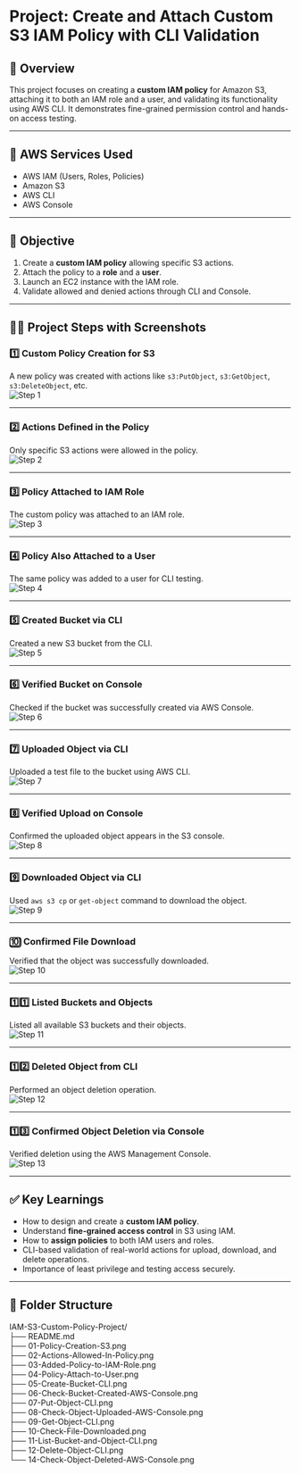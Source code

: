 # Project: Create and Attach Custom S3 IAM Policy with CLI Validation

## 📘 Overview

This project focuses on creating a **custom IAM policy** for Amazon S3, attaching it to both an IAM role and a user, and validating its functionality using AWS CLI. It demonstrates fine-grained permission control and hands-on access testing.

---

## 🧰 AWS Services Used

- AWS IAM (Users, Roles, Policies)
- Amazon S3
- AWS CLI
- AWS Console

---

## 🎯 Objective

1. Create a **custom IAM policy** allowing specific S3 actions.
2. Attach the policy to a **role** and a **user**.
3. Launch an EC2 instance with the IAM role.
4. Validate allowed and denied actions through CLI and Console.

---

## 🧑‍💻 Project Steps with Screenshots

### 1️⃣ Custom Policy Creation for S3  
A new policy was created with actions like `s3:PutObject`, `s3:GetObject`, `s3:DeleteObject`, etc.  
![Step 1](01-Policy-Creation-S3.png)

---

### 2️⃣ Actions Defined in the Policy  
Only specific S3 actions were allowed in the policy.  
![Step 2](02-Actions-Allowed-In-Policy.png)

---

### 3️⃣ Policy Attached to IAM Role  
The custom policy was attached to an IAM role.  
![Step 3](03-Added-Policy-to-IAM-Role.png)

---

### 4️⃣ Policy Also Attached to a User  
The same policy was added to a user for CLI testing.  
![Step 4](04-Policy-Attach-to-User.png)

---

### 5️⃣ Created Bucket via CLI  
Created a new S3 bucket from the CLI.  
![Step 5](05-Create-Bucket-CLI.png)

---

### 6️⃣ Verified Bucket on Console  
Checked if the bucket was successfully created via AWS Console.  
![Step 6](06-Check-Bucket-Created-AWS-Console.png)

---

### 7️⃣ Uploaded Object via CLI  
Uploaded a test file to the bucket using AWS CLI.  
![Step 7](07-Put-Object-CLI.png)

---

### 8️⃣ Verified Upload on Console  
Confirmed the uploaded object appears in the S3 console.  
![Step 8](08-Check-Object-Uploaded-AWS-Console.png)

---

### 9️⃣ Downloaded Object via CLI  
Used `aws s3 cp` or `get-object` command to download the object.  
![Step 9](09-Get-Object-CLI.png)

---

### 🔟 Confirmed File Download  
Verified that the object was successfully downloaded.  
![Step 10](10-Check-File-Downloaded.png)

---

### 1️⃣1️⃣ Listed Buckets and Objects  
Listed all available S3 buckets and their objects.  
![Step 11](11-List-Bucket-and-Object-CLI.png)

---

### 1️⃣2️⃣ Deleted Object from CLI  
Performed an object deletion operation.  
![Step 12](12-Delete-Object-CLI.png)

---

### 1️⃣3️⃣ Confirmed Object Deletion via Console  
Verified deletion using the AWS Management Console.  
![Step 13](14-Check-Object-Deleted-AWS-Console.png)

---

## ✅ Key Learnings

- How to design and create a **custom IAM policy**.
- Understand **fine-grained access control** in S3 using IAM.
- How to **assign policies** to both IAM users and roles.
- CLI-based validation of real-world actions for upload, download, and delete operations.
- Importance of least privilege and testing access securely.

---

## 📁 Folder Structure

IAM-S3-Custom-Policy-Project/  
├── README.md  
├── 01-Policy-Creation-S3.png  
├── 02-Actions-Allowed-In-Policy.png  
├── 03-Added-Policy-to-IAM-Role.png  
├── 04-Policy-Attach-to-User.png  
├── 05-Create-Bucket-CLI.png  
├── 06-Check-Bucket-Created-AWS-Console.png  
├── 07-Put-Object-CLI.png  
├── 08-Check-Object-Uploaded-AWS-Console.png  
├── 09-Get-Object-CLI.png  
├── 10-Check-File-Downloaded.png  
├── 11-List-Bucket-and-Object-CLI.png  
├── 12-Delete-Object-CLI.png  
└── 14-Check-Object-Deleted-AWS-Console.png
